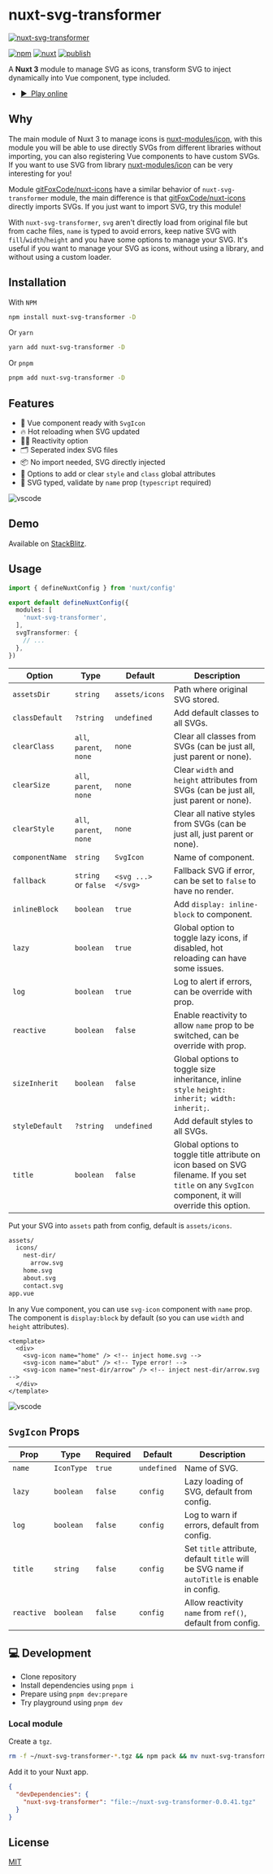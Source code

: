 # nuxt-svg-transformer

[![nuxt-svg-transformer](./docs/public/cover.jpg "nuxt-svg-transformer")](./docs/public/cover.jpg)

[![npm](https://img.shields.io/npm/v/nuxt-svg-transformer.svg?style=flat-square&color=CB3837&logo=npm&logoColor=ffffff&label=npm)](https://www.npmjs.com/package/nuxt-svg-transformer)
[![nuxt](https://img.shields.io/static/v1?label=Nuxt&message=3&color=00C58E&style=flat-square&logo=nuxt.js&logoColor=ffffff)](https://nuxt.com/)
[![publish](https://img.shields.io/github/workflow/status/kiwilan/nuxt-svg-transformer/publish?style=flat-square&logo=github&logoColor=ffffff&label=publish)](https://github.com/kiwilan/nuxt-svg-transformer/actions)

A **Nuxt 3** module to manage SVG as icons, transform SVG to inject dynamically into Vue component, type included.

- [▶️ &nbsp;Play online](https://stackblitz.com/edit/nuxt-starter-vvr4qn)

## Why

The main module of Nuxt 3 to manage icons is [nuxt-modules/icon](https://github.com/nuxt-modules/icon), with this module you will be able to use directly SVGs from different libraries without importing, you can also registering Vue components to have custom SVGs. If you want to use SVG from library [nuxt-modules/icon](https://github.com/nuxt-modules/icon) can be very interesting for you!

Module [gitFoxCode/nuxt-icons](https://github.com/gitFoxCode/nuxt-icons) have a similar behavior of `nuxt-svg-transformer` module, the main difference is that [gitFoxCode/nuxt-icons](https://github.com/gitFoxCode/nuxt-icons) directly imports SVGs. If you just want to import SVG, try this module!

With `nuxt-svg-transformer`, `svg` aren't directly load from original file but from cache files, `name` is typed to avoid errors, keep native SVG with `fill`/`width`/`height` and you have some options to manage your SVG. It's useful if you want to manage your SVG as icons, without using a library, and without using a custom loader.

## Installation

With `NPM`

```bash
npm install nuxt-svg-transformer -D
```

Or `yarn`

```bash
yarn add nuxt-svg-transformer -D
```

Or `pnpm`

```bash
pnpm add nuxt-svg-transformer -D
```

## Features

- 🔎 Vue component ready with `SvgIcon`
- 🔥 Hot reloading when SVG updated
- 🤙🏻 Reactivity option
- 🗂 Seperated index SVG files
- 📦 No import needed, SVG directly injected
- 🎨 Options to add or clear `style` and `class` global attributes
- 🦾 SVG typed, validate by `name` prop (`typescript` required)

![vscode](./docs/public/vscode-type.webp)

## Demo

Available on [StackBlitz](https://stackblitz.com/edit/nuxt-starter-vvr4qn).

## Usage

```ts
import { defineNuxtConfig } from 'nuxt/config'

export default defineNuxtConfig({
  modules: [
    'nuxt-svg-transformer',
  ],
  svgTransformer: {
    // ...
  },
})
```

| **Option**      | **Type**                | **Default**       | **Description**                                                                                                                                      |
| --------------- | ----------------------- | ----------------- | ---------------------------------------------------------------------------------------------------------------------------------------------------- |
| `assetsDir`     | `string`                | `assets/icons`    | Path where original SVG stored.                                                                                                                      |
| `classDefault`  | `?string`               | `undefined`       | Add default classes to all SVGs.                                                                                                                     |
| `clearClass`    | `all`, `parent`, `none` | `none`            | Clear all classes from SVGs (can be just all, just parent or none).                                                                                  |
| `clearSize`     | `all`, `parent`, `none` | `none`            | Clear `width` and `height` attributes from SVGs (can be just all, just parent or none).                                                              |
| `clearStyle`    | `all`, `parent`, `none` | `none`            | Clear all native styles from SVGs (can be just all, just parent or none).                                                                            |
| `componentName` | `string`                | `SvgIcon`         | Name of component.                                                                                                                                   |
| `fallback`      | `string` or `false`     | `<svg ...></svg>` | Fallback SVG if error, can be set to `false` to have no render.                                                                                      |
| `inlineBlock`   | `boolean`               | `true`            | Add `display: inline-block` to component.                                                                                                            |
| `lazy`          | `boolean`               | `true`            | Global option to toggle lazy icons, if disabled, hot reloading can have some issues.                                                                 |
| `log`           | `boolean`               | `true`            | Log to alert if errors, can be override with prop.                                                                                                   |
| `reactive`      | `boolean`               | `false`           | Enable reactivity to allow `name` prop to be switched, can be override with prop.                                                                    |
| `sizeInherit`   | `boolean`               | `false`           | Global options to toggle size inheritance, inline `style` `height: inherit; width: inherit;`.                                                        |
| `styleDefault`  | `?string`               | `undefined`       | Add default styles to all SVGs.                                                                                                                      |
| `title`         | `boolean`               | `false`           | Global options to toggle title attribute on icon based on SVG filename. If you set `title` on any `SvgIcon` component, it will override this option. |

Put your SVG into `assets` path from config, default is `assets/icons`.

```bash
assets/
  icons/
    nest-dir/
      arrow.svg
    home.svg
    about.svg
    contact.svg
app.vue
```

In any Vue component, you can use `svg-icon` component with `name` prop. The component is `display:block` by default (so you can use `width` and `height` attributes).

```vue
<template>
  <div>
    <svg-icon name="home" /> <!-- inject home.svg -->
    <svg-icon name="abut" /> <!-- Type error! -->
    <svg-icon name="nest-dir/arrow" /> <!-- inject nest-dir/arrow.svg -->
  </div>
</template>
```

![vscode](./docs/public/vscode-demo.webp)

## `SvgIcon` Props

| **Prop**   | **Type**   | **Required** | **Default** | **Description**                                                                             |
| ---------- | ---------- | ------------ | ----------- | ------------------------------------------------------------------------------------------- |
| `name`     | `IconType` | `true`       | `undefined` | Name of SVG.                                                                                |
| `lazy`     | `boolean`  | `false`      | `config`    | Lazy loading of SVG, default from config.                                                   |
| `log`      | `boolean`  | `false`      | `config`    | Log to warn if errors, default from config.                                                 |
| `title`    | `string`   | `false`      | `config`    | Set `title` attribute, default `title` will be SVG name if `autoTitle` is enable in config. |
| `reactive` | `boolean`  | `false`      | `config`    | Allow reactivity `name` from `ref()`, default from config.                                  |

## 💻 Development

- Clone repository
- Install dependencies using `pnpm i`
- Prepare using `pnpm dev:prepare`
- Try playground using `pnpm dev`

### Local module

Create a `tgz`.

```bash
rm -f ~/nuxt-svg-transformer-*.tgz && npm pack && mv nuxt-svg-transformer-*.tgz ~/
```

Add it to your Nuxt app.

```json
{
  "devDependencies": {
    "nuxt-svg-transformer": "file:~/nuxt-svg-transformer-0.0.41.tgz"
  }
}
```

## License

[MIT](./LICENSE)
